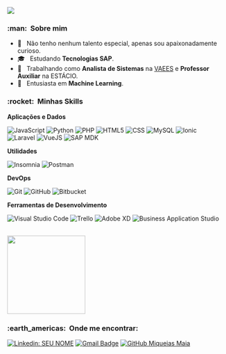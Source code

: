 ![](https://komarev.com/ghpvc/?username=MiqueiasMaia&color=006bed)

<h3> :man: &nbsp;Sobre mim </h3>

- 🤔 &nbsp; Não tenho nenhum talento especial, apenas sou apaixonadamente curioso.
- 🎓 &nbsp; Estudando **Tecnologias SAP**.
- 💼 &nbsp; Trabalhando como **Analista de Sistemas** na <a href="https://github.com/VAEES">VAEES</a> e **Professor Auxiliar** na ESTÁCIO.
- 🌱 &nbsp; Entusiasta em **Machine Learning**.

<h3> :rocket: &nbsp;Minhas Skills </h3>

**Aplicações e Dados**

  ![JavaScript](https://img.shields.io/badge/-JavaScript-333333?style=flat&logo=javascript)
  ![Python](https://img.shields.io/badge/-Python-333333?style=flat&logo=python)
  ![PHP](https://img.shields.io/badge/-PHP-333333?style=flat&logo=PHP)
  ![HTML5](https://img.shields.io/badge/-HTML5-333333?style=flat&logo=HTML5)
  ![CSS](https://img.shields.io/badge/-CSS-333333?style=flat&logo=CSS3&logoColor=1572B6)
  ![MySQL](https://img.shields.io/badge/-MySQL-333333?style=flat&logo=mysql)
  ![Ionic](https://img.shields.io/badge/-Ionic-333333?style=flat&logo=ionic)
  ![Laravel](https://img.shields.io/badge/-Laravel-333333?style=flat&logo=laravel)
  ![VueJS](https://img.shields.io/badge/-VueJS-333333?style=flat&logo=vuejs)
  ![SAP MDK](https://img.shields.io/badge/-SAPMDK-333333?style=flat&logo=SAP-MDK)

**Utilidades**

  ![Insomnia](https://img.shields.io/badge/-Insomnia-333333?style=flat&logo=insomnia)
  ![Postman](https://img.shields.io/badge/-Postman-333333?style=flat&logo=postman)

**DevOps**

  ![Git](https://img.shields.io/badge/-Git-333333?style=flat&logo=git)
  ![GitHub](https://img.shields.io/badge/-GitHub-333333?style=flat&logo=github)
  ![Bitbucket](https://img.shields.io/badge/-Bitbucket-333333?style=flat&logo=bitbucket)

**Ferramentas de Desenvolvimento**

  ![Visual Studio Code](https://img.shields.io/badge/-Visual%20Studio%20Code-333333?style=flat&logo=visual-studio-code&logoColor=007ACC)
  ![Trello](https://img.shields.io/badge/-Trello-333333?style=flat&logo=trello&logoColor=007ACC)
  ![Adobe XD](https://img.shields.io/badge/-Adobe%20XD-333333?style=flat&logo=adobe-xd&logoColor=007ACC)
  ![Business Application Studio](https://img.shields.io/badge/-Business%20Application%20Studio-333333?style=flat&logo=business-application-studio)

<br/>

<a href="https://github.com/VanessaSwerts">
  <img height="180em" src="https://github-readme-stats.vercel.app/api?username=MiqueiasMaia&theme=default&show_icons=true" />
</a>

<br/>

<h3> :earth_americas: &nbsp;Onde me encontrar: </h3> 

[![Linkedin: SEU NOME](https://img.shields.io/badge/-USERNAME-blue?style=flat-square&logo=Linkedin&logoColor=white&link=https://www.linkedin.com/in/miqueias-maia-60976164/)](https://www.linkedin.com/in/miqueias-maia-60976164/)
[![Gmail Badge](https://img.shields.io/badge/-miqueiasmaia7@gmail.com-006bed?style=flat-square&logo=Gmail&logoColor=white&link=mailto:miqueiasmaia7@gmail.com)](mailto:miqueiasmaia7@gmail.com)
[![GitHub Miqueias Maia]( https://img.shields.io/github/followers/MiqueiasMaia?label=follow&style=social)](https://github.com/MiqueiasMaia/MiqueiasMaia)
